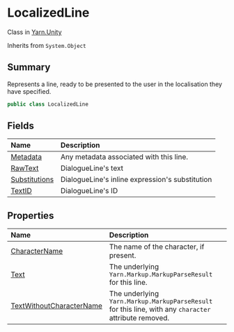 # LocalizedLine

Class in [Yarn.Unity](api/csharp/yarn.unity.md)

Inherits from `System.Object`

## Summary


Represents a line, ready to be presented to the user in the
localisation they have specified.


```csharp
public class LocalizedLine
```

## Fields

|Name|Description|
|:---|:---|
|[Metadata](api/csharp/yarn.unity.localizedline.metadata.md)|Any metadata associated with this line.|
|[RawText](api/csharp/yarn.unity.localizedline.rawtext.md)|DialogueLine's text|
|[Substitutions](api/csharp/yarn.unity.localizedline.substitutions.md)|DialogueLine's inline expression's substitution|
|[TextID](api/csharp/yarn.unity.localizedline.textid.md)|DialogueLine's ID|

## Properties

|Name|Description|
|:---|:---|
|[CharacterName](api/csharp/yarn.unity.localizedline.charactername.md)|The name of the character, if present.|
|[Text](api/csharp/yarn.unity.localizedline.text.md)|The underlying  <code>Yarn.Markup.MarkupParseResult</code>  for this line.|
|[TextWithoutCharacterName](api/csharp/yarn.unity.localizedline.textwithoutcharactername.md)|The underlying  <code>Yarn.Markup.MarkupParseResult</code>  for this line, with any `character` attribute removed.|

